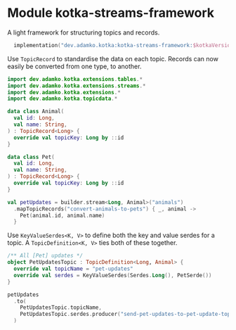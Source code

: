 # Module kotka-streams-framework

A light framework for structuring topics and records.

```kotlin
  implementation("dev.adamko.kotka:kotka-streams-framework:$kotkaVersion")
```

Use `TopicRecord` to standardise the data on each topic. Records can now easily be converted from
one type, to another.

```kotlin
import dev.adamko.kotka.extensions.tables.*
import dev.adamko.kotka.extensions.streams.*
import dev.adamko.kotka.extensions.*
import dev.adamko.kotka.topicdata.*

data class Animal(
  val id: Long,
  val name: String,
) : TopicRecord<Long> {
  override val topicKey: Long by ::id
}

data class Pet(
  val id: Long,
  val name: String,
) : TopicRecord<Long> {
  override val topicKey: Long by ::id
}

val petUpdates = builder.stream<Long, Animal>("animals")
  .mapTopicRecords("convert-animals-to-pets") { _, animal ->
    Pet(animal.id, animal.name)
  }
```

Use `KeyValueSerdes<K, V>` to define both the key and value serdes for a topic.
A `TopicDefinition<K, V>` ties both of these together.

```kotlin
/** All [Pet] updates */
object PetUpdatesTopic : TopicDefinition<Long, Animal> {
  override val topicName = "pet-updates"
  override val serdes = KeyValueSerdes(Serdes.Long(), PetSerde())
}

petUpdates
  .to(
    PetUpdatesTopic.topicName,
    PetUpdatesTopic.serdes.producer("send-pet-updates-to-pet-update-topic")
  )
```
